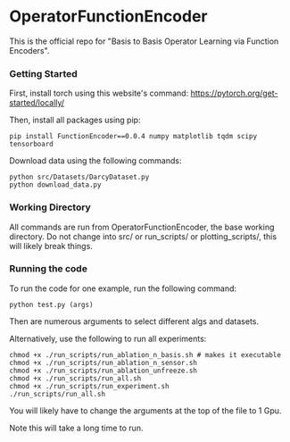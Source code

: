 # OperatorFunctionEncoder

This is the official repo for "Basis to Basis Operator Learning via Function Encoders".

### Getting Started
First, install torch using this website's command:
https://pytorch.org/get-started/locally/

Then, install all packages using pip:

```commandline
pip install FunctionEncoder==0.0.4 numpy matplotlib tqdm scipy tensorboard
```

Download data using the following commands:
```commandline
python src/Datasets/DarcyDataset.py
python download_data.py
```

### Working Directory
All commands are run from OperatorFunctionEncoder, the base working directory. Do not change into src/ or run_scripts/ or plotting_scripts/, this will likely break things. 

### Running the code
To run the code for one example, run the following command:
```commandline
python test.py (args)
```
Then are numerous arguments to select different algs and datasets.

Alternatively, use the following to run all experiments:
```commandline
chmod +x ./run_scripts/run_ablation_n_basis.sh # makes it executable
chmod +x ./run_scripts/run_ablation_n_sensor.sh 
chmod +x ./run_scripts/run_ablation_unfreeze.sh 
chmod +x ./run_scripts/run_all.sh 
chmod +x ./run_scripts/run_experiment.sh 
./run_scripts/run_all.sh
```
You will likely have to change the arguments at the top of the file to 1 Gpu. 

Note this will take a long time to run.
